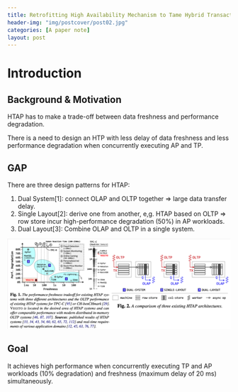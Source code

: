 ```yaml
---
title: Retrofitting High Availability Mechanism to Tame Hybrid Transaction/Analytical Processing
header-img: "img/postcover/post02.jpg"
categories: [A paper note]
layout: post
---
```


# Introduction

## Background & Motivation

HTAP has to make a trade-off between data freshness and performance degradation.

There is a need to design an HTP with less delay of data freshness and less performance degradation when concurrently executing AP and TP.

## GAP

There are three design patterns for HTAP:

1. Dual System[1]: connect OLAP and OLTP together => large data transfer delay.
2. Single Layout[2]: derive one from another, e,g. HTAP based on OLTP => row store incur high-performance degradation (50%) in AP workloads. 
3. Dual Layout[3]: Combine OLAP and OLTP in a single system. 

![image-20221018150015139](../../img/a_img_store/image-20221018150015139.png)

## Goal

It achieves high performance when concurrently executing TP and AP workloads (10% degradation) and freshness (maximum delay of 20 ms) simultaneously. 

# 















































